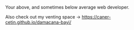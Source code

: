 Your above, and sometimes below average web developer.

Also check out my venting space -> https://caner-cetin.github.io/damacana-bayi/
